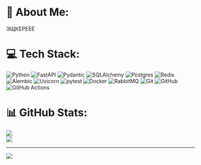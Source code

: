 # 💫 About Me:
ЭЩКЕРЕЕЕ


# 💻 Tech Stack:
![Python](https://img.shields.io/badge/python-3670A0?style=for-the-badge&logo=python&logoColor=ffdd54) 
![FastAPI](https://img.shields.io/badge/FastAPI-005571?style=for-the-badge&logo=fastapi) 
![Pydantic](https://img.shields.io/badge/Pydantic-323330?style=for-the-badge&logo=pydantic&logoColor=white) 
![SQLAlchemy](https://img.shields.io/badge/SQLAlchemy-3670A0?style=for-the-badge&logo=sqlalchemy&logoColor=white) 
![Postgres](https://img.shields.io/badge/postgres-%23316192.svg?style=for-the-badge&logo=postgresql&logoColor=white) 
![Redis](https://img.shields.io/badge/Redis-DC382D?style=for-the-badge&logo=redis&logoColor=white) 
![Alembic](https://img.shields.io/badge/Alembic-4B0082?style=for-the-badge&logo=alembic&logoColor=white) 
![Uvicorn](https://img.shields.io/badge/Uvicorn-FF4154?style=for-the-badge&logo=uvicorn&logoColor=white) 
![pytest](https://img.shields.io/badge/pytest-6E87D7?style=for-the-badge&logo=pytest&logoColor=white) 
![Docker](https://img.shields.io/badge/docker-%230db7ed.svg?style=for-the-badge&logo=docker&logoColor=white) 
![RabbitMQ](https://img.shields.io/badge/rabbitmq-FF6600?style=for-the-badge&logo=rabbitmq&logoColor=white) 
![Git](https://img.shields.io/badge/git-%23F05033.svg?style=for-the-badge&logo=git&logoColor=white) 
![GitHub](https://img.shields.io/badge/github-%23121011.svg?style=for-the-badge&logo=github&logoColor=white) 
![GitHub Actions](https://img.shields.io/badge/github%20actions-%232671E5.svg?style=for-the-badge&logo=githubactions&logoColor=white)

# 📊 GitHub Stats:
![](https://nirzak-streak-stats.vercel.app/?user=ddddenclown&theme=dark&hide_border=false)<br/>
![](https://github-readme-stats.vercel.app/api/top-langs/?username=ddddenclown&theme=dark&hide_border=false&include_all_commits=false&count_private=false&layout=compact)

---
[![](https://visitcount.itsvg.in/api?id=ddddenclown&icon=0&color=0)](https://visitcount.itsvg.in)

<!-- Proudly created with GPRM ( https://gprm.itsvg.in ) -->
